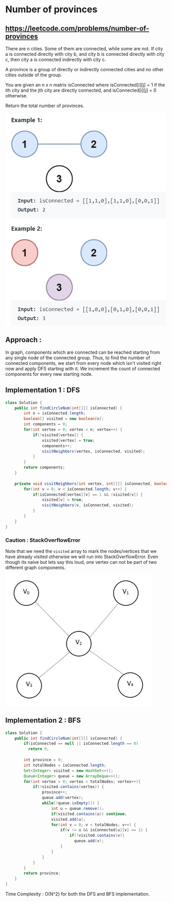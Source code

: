 # Number of provinces
## https://leetcode.com/problems/number-of-provinces

There are n cities. Some of them are connected, while some are not. If city a is connected directly with city b, and city b is connected directly with city c, then city a is connected indirectly with city c.

A province is a group of directly or indirectly connected cities and no other cities outside of the group.

You are given an n x n matrix isConnected where isConnected[i][j] = 1 if the ith city and the jth city are directly connected, and isConnected[i][j] = 0 otherwise.

Return the total number of provinces.

![Number of provinces](number-of-provinces.JPG?raw=true "Number of provinces")

## Approach : 
In graph, components which are connected can be reached starting from any single node of the connected group. Thus, to find the number of connected components, we start from every node which isn't visited right now and apply DFS starting with it. We increment the count of connected components for every new starting node.

## Implementation 1 : DFS

```java
class Solution {
    public int findCircleNum(int[][] isConnected) {
        int n = isConnected.length;
        boolean[] visited = new boolean[n];
        int components = 0;
        for(int vertex = 0; vertex < n; vertex++) {
            if(!visited[vertex]) {
                visited[vertex] = true;
                components++;
                visitNeighbors(vertex, isConnected, visited);
            }
        }
        return components;
    }
    
    private void visitNeighbors(int vertex, int[][] isConnected, boolean[] visited) {
        for(int v = 0; v < isConnected.length; v++) {
            if(isConnected[vertex][v] == 1 && !visited[v]) {
                visited[v] = true;
                visitNeighbors(v, isConnected, visited);
            }
        }
    }
}

```

### Caution : StackOverflowError
Note that we need the `visited` array to mark the nodes/vertices that we have already visited otherwise we will run into StackOverflowError.
Even though its naive but lets say this loud, one vertex can not be part of two different graph components.

![StackOverflowError](graph.JPG?raw=true "StackOverflowError")

## Implementation 2 : BFS
```java
class Solution {
    public int findCircleNum(int[][] isConnected) {
        if(isConnected == null || isConnected.length == 0)
          return 0;

        int province = 0;
        int totalNodes = isConnected.length;
        Set<Integer> visited = new HashSet<>();
        Queue<Integer> queue = new ArrayDeque<>();
        for(int vertex = 0; vertex < totalNodes; vertex++){
            if(!visited.contains(vertex)) {
                province++;
                queue.add(vertex);
                while(!queue.isEmpty()) {
                    int u = queue.remove();
                    if(visited.contains(u)) continue;
                    visited.add(u);
                    for(int v = 0; v < totalNodes; v++) {
                        if(v != u && isConnected[u][v] == 1) {
                            if(!visited.contains(v))
                              queue.add(v);
                        }
                    }
                }
            }
        }
        return province;  
    }
}
```

Time Complexity : O(N^2) for both the DFS and BFS implementation.
